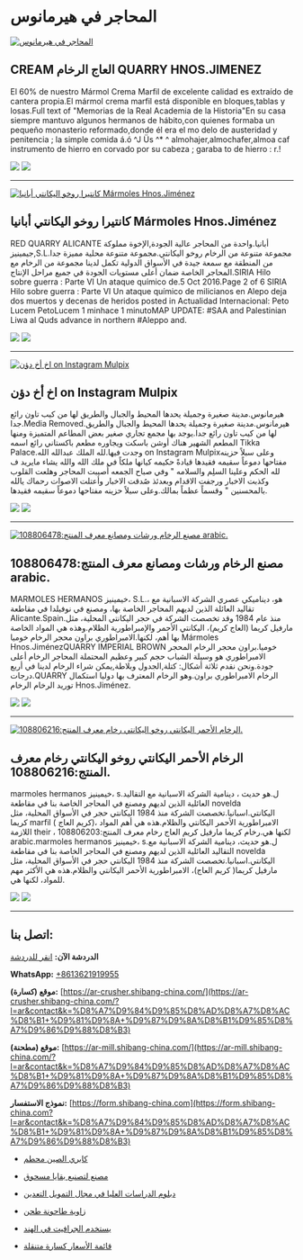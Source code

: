 # المحاجر في هيرمانوس

<a href="https://swt.shibang-china.com/?l=ar&img&k=%D8%A7%D9%84%D9%85%D8%AD%D8%A7%D8%AC%D8%B1+%D9%81%D9%8A+%D9%87%D9%8A%D8%B1%D9%85%D8%A7%D9%86%D9%88%D8%B3" target="_blank">![المحاجر في هيرمانوس](http://static.shibang-china.com/all-800x300/768.jpg)</a>

## CREAM العاج الرخام QUARRY HNOS.JIMENEZ
El 60% de nuestro Mármol Crema Marfil de excelente calidad es extraído de cantera propia.El mármol crema marfil está disponible en bloques,tablas y losas.Full text of &quot;Memorias de la Real Academia de la Historia&quot;En su casa siempre mantuvo algunos hermanos de hábito,con quienes formaba un pequeño monasterio reformado,donde él era el mo delo de austeridad y penitencia ; la simple comida á.ó ^J Üs ^* ^ almohajer,almochafer,almoa caf instrumento de hierro en corvado por su cabeza ; garaba to de hierro : r.!


<a href="https://whatsapp.shibangsoft.com/WhatsApp.php" target="_blank" title="WhatsApp">![](http://static.shibang-china.com/icon/whatsapp.png)</a> <a href="https://swt.shibang-china.com/?l=ar&icon&k=%D8%A7%D9%84%D9%85%D8%AD%D8%A7%D8%AC%D8%B1+%D9%81%D9%8A+%D9%87%D9%8A%D8%B1%D9%85%D8%A7%D9%86%D9%88%D8%B3" target="_blank">![](http://static.shibang-china.com/icon/chat-ar.png)</a>

---

<a href="https://swt.shibang-china.com/?l=ar&img&k=%D8%A7%D9%84%D9%85%D8%AD%D8%A7%D8%AC%D8%B1+%D9%81%D9%8A+%D9%87%D9%8A%D8%B1%D9%85%D8%A7%D9%86%D9%88%D8%B3" target="_blank">![كانتيرا روخو اليكانتي أبانيا Mármoles Hnos.Jiménez](http://static.shibang-china.com/all-800x300/498.jpg)</a>

## كانتيرا روخو اليكانتي أبانيا Mármoles Hnos.Jiménez
RED QUARRY ALICANTE أبانيا.واحدة من المحاجر عالية الجودة,الإخوة مملوكة جيمينيز,S.L.مجموعة متنوعة من الرخام روخو اليكانتي.مجموعة متنوعة محلية مميزة جدا من المنطقة مع سمعة جيدة في الأسواق الدولية تكمل لدينا مجموعة من الرخام مع المحاجر الخاصة ضمان أعلى مستويات الجودة في جميع مراحل الإنتاج.SIRIA Hilo sobre guerra : Parte VI Un ataque químico de.5 Oct 2016.Page 2 of 6 SIRIA Hilo sobre guerra : Parte VI Un ataque químico de milicianos en Alepo deja dos muertos y decenas de heridos posted in Actualidad Internacional: Peto Lucem PetoLucem 1 minhace 1 minutoMAP UPDATE: #SAA and Palestinian Liwa al Quds advance in northern #Aleppo and.


<a href="https://whatsapp.shibangsoft.com/WhatsApp.php" target="_blank" title="WhatsApp">![](http://static.shibang-china.com/icon/whatsapp.png)</a> <a href="https://swt.shibang-china.com/?l=ar&icon&k=%D8%A7%D9%84%D9%85%D8%AD%D8%A7%D8%AC%D8%B1+%D9%81%D9%8A+%D9%87%D9%8A%D8%B1%D9%85%D8%A7%D9%86%D9%88%D8%B3" target="_blank">![](http://static.shibang-china.com/icon/chat-ar.png)</a>

---

<a href="https://swt.shibang-china.com/?l=ar&img&k=%D8%A7%D9%84%D9%85%D8%AD%D8%A7%D8%AC%D8%B1+%D9%81%D9%8A+%D9%87%D9%8A%D8%B1%D9%85%D8%A7%D9%86%D9%88%D8%B3" target="_blank">![اخ أخ دؤن on Instagram Mulpix](http://static.shibang-china.com/all-800x300/665.jpg)</a>

## اخ أخ دؤن on Instagram Mulpix
هيرمانوس.مدينة صغيرة وجميلة يحدها المحيط والجبال والطريق لها من كيب تاون رائع جدا.Media Removed.هيرمانوس.مدينة صغيرة وجميلة يحدها المحيط والجبال والطريق لها من كيب تاون رائع جدا.يوجد بها مجمع تجاري صغير بعض المطاعم المتميزة ومنها المطعم الشهير هناك أوشن باسكت ويجاوره مطعم باكستاني رائع اسمه Tikka Palace.وجدت فيها.لله الملك عبدالله الله on Instagram Mulpixوعلى سبلاً حزينه مفتاحها دموعاً سقيمه فقيدها قيادةً حكيمه كيانها ملكاً في ملك الله والله يشاء مايريد ف لله الحكم وعلينا السلِم والسلامه &quot; وفي صباح الجمعه أُصيبت المحاجر وهلعت القلوب وكذبت الاخبار ورجفت الاقدام وبعدئذ صُدقت الاخبار وأعتلت الاصوات رحماك يالله بالمحسنين &quot; وقسماً عظماً بمالك.وعلى سبلاً حزينه مفتاحها دموعاً سقيمه فقيدها.


<a href="https://whatsapp.shibangsoft.com/WhatsApp.php" target="_blank" title="WhatsApp">![](http://static.shibang-china.com/icon/whatsapp.png)</a> <a href="https://swt.shibang-china.com/?l=ar&icon&k=%D8%A7%D9%84%D9%85%D8%AD%D8%A7%D8%AC%D8%B1+%D9%81%D9%8A+%D9%87%D9%8A%D8%B1%D9%85%D8%A7%D9%86%D9%88%D8%B3" target="_blank">![](http://static.shibang-china.com/icon/chat-ar.png)</a>

---

<a href="https://swt.shibang-china.com/?l=ar&img&k=%D8%A7%D9%84%D9%85%D8%AD%D8%A7%D8%AC%D8%B1+%D9%81%D9%8A+%D9%87%D9%8A%D8%B1%D9%85%D8%A7%D9%86%D9%88%D8%B3" target="_blank">![مصنع الرخام ورشات ومصانع معرف المنتج:108806478 arabic.](http://static.shibang-china.com/all-800x300/451.jpg)</a>

## مصنع الرخام ورشات ومصانع معرف المنتج:108806478 arabic.
MARMOLES HERMANOS خيمينيز، S.L.، هو، ديناميكي عصري الشركة الاسبانية مع تقاليد العائلة الذين لديهم المحاجر الخاصة بها، ومصنع في نوفيلدا في مقاطعة Alicante.Spain.منذ عام 1984 وقد تخصصت الشركة في حجر اليكانتي المحلية، مثل مارفيل كريما (العاج كريم)، اليكانتي الأحمر والإمبراطورية الظلام.وهذه هي المواد الخاصة بها أهم، لكنها.الامبراطوري براون محجر الرخام خوميا Mármoles Hnos.JiménezQUARRY IMPERIAL BROWN خوميا.براون محجر الرخام المحجر الامبراطوري هو وسيلة الشباب حجم كبير وعظيم المحتملة المحاجر الرخام أعلى جودة.ونحن نقدم ثلاثة أشكال: كتلة,الجدول وبلاطة,يمكن شراء الرخام لدينا في أربع درجات.QUARRY الرخام الامبراطوري براون.وهو الرخام المعترف بها دوليا استكمال توريد الرخام الرخام Hnos.Jiménez.


<a href="https://whatsapp.shibangsoft.com/WhatsApp.php" target="_blank" title="WhatsApp">![](http://static.shibang-china.com/icon/whatsapp.png)</a> <a href="https://swt.shibang-china.com/?l=ar&icon&k=%D8%A7%D9%84%D9%85%D8%AD%D8%A7%D8%AC%D8%B1+%D9%81%D9%8A+%D9%87%D9%8A%D8%B1%D9%85%D8%A7%D9%86%D9%88%D8%B3" target="_blank">![](http://static.shibang-china.com/icon/chat-ar.png)</a>

---

<a href="https://swt.shibang-china.com/?l=ar&img&k=%D8%A7%D9%84%D9%85%D8%AD%D8%A7%D8%AC%D8%B1+%D9%81%D9%8A+%D9%87%D9%8A%D8%B1%D9%85%D8%A7%D9%86%D9%88%D8%B3" target="_blank">![الرخام الأحمر اليكانتي روخو اليكانتي رخام معرف المنتج:108806216.](http://static.shibang-china.com/all-800x300/1028.jpg)</a>

## الرخام الأحمر اليكانتي روخو اليكانتي رخام معرف المنتج:108806216.
marmoles hermanos خيمينيز، s.ل.هو حديث ، دينامية الشركة الاسبانية مع التقاليد العائلية الذين لديهم ومصنع في المحاجر الخاصة بنا في مقاطعة novelda اليكانتي.اسبانيا.تخصصت الشركة منذ 1984 اليكانتي حجر في الأسواق المحلية، مثل كريما marfil ( كريم العاج)، الامبراطورية الأحمر اليكانتي والظلام.هذه هي أهم المواد اللازمة their ، لكنها هي.رخام كريما مارفيل كريم العاج رخام معرف المنتج:108806203 arabic.marmoles hermanos خيمينيز، s.ل.هو حديث، دينامية الشركة الاسبانية مع التقاليد العائلية الذين لديهم ومصنع في المحاجر الخاصة بنا في مقاطعة novelda اليكانتي.اسبانيا.تخصصت الشركة منذ 1984 اليكانتي حجر في الأسواق المحلية، مثل مارفيل كريما( كريم العاج)، الامبراطورية الأحمر اليكانتي والظلام.هذه هي الأكثر مهم للمواد، لكنها هي.


<a href="https://whatsapp.shibangsoft.com/WhatsApp.php" target="_blank" title="WhatsApp">![](http://static.shibang-china.com/icon/whatsapp.png)</a> <a href="https://swt.shibang-china.com/?l=ar&icon&k=%D8%A7%D9%84%D9%85%D8%AD%D8%A7%D8%AC%D8%B1+%D9%81%D9%8A+%D9%87%D9%8A%D8%B1%D9%85%D8%A7%D9%86%D9%88%D8%B3" target="_blank">![](http://static.shibang-china.com/icon/chat-ar.png)</a>

---
## اتصل بنا:

**الدردشة الآن:** [انقر للدردشة](https://swt.shibang-china.com?l=ar&contact&k=%D8%A7%D9%84%D9%85%D8%AD%D8%A7%D8%AC%D8%B1+%D9%81%D9%8A+%D9%87%D9%8A%D8%B1%D9%85%D8%A7%D9%86%D9%88%D8%B3)

**WhatsApp:**  [+8613621919955](https://whatsapp.shibangsoft.com/WhatsApp.php)

**موقع (كسارة):** [https://ar-crusher.shibang-china.com/](https://ar-crusher.shibang-china.com/?l=ar&contact&k=%D8%A7%D9%84%D9%85%D8%AD%D8%A7%D8%AC%D8%B1+%D9%81%D9%8A+%D9%87%D9%8A%D8%B1%D9%85%D8%A7%D9%86%D9%88%D8%B3)

**موقع (مطحنة):** [https://ar-mill.shibang-china.com/](https://ar-mill.shibang-china.com/?l=ar&contact&k=%D8%A7%D9%84%D9%85%D8%AD%D8%A7%D8%AC%D8%B1+%D9%81%D9%8A+%D9%87%D9%8A%D8%B1%D9%85%D8%A7%D9%86%D9%88%D8%B3)

**نموذج الاستفسار:** [https://form.shibang-china.com](https://form.shibang-china.com?l=ar&contact&k=%D8%A7%D9%84%D9%85%D8%AD%D8%A7%D8%AC%D8%B1+%D9%81%D9%8A+%D9%87%D9%8A%D8%B1%D9%85%D8%A7%D9%86%D9%88%D8%B3)

* [كابري الصين محطم](../27/%D9%83%D8%A7%D8%A8%D8%B1%D9%8A%20%D8%A7%D9%84%D8%B5%D9%8A%D9%86%20%D9%85%D8%AD%D8%B7%D9%85.md)

* [مصنع لتصنيع بقايا مسحوق](../29/%D9%85%D8%B5%D9%86%D8%B9%20%D9%84%D8%AA%D8%B5%D9%86%D9%8A%D8%B9%20%D8%A8%D9%82%D8%A7%D9%8A%D8%A7%20%D9%85%D8%B3%D8%AD%D9%88%D9%82.md)

* [دبلوم الدراسات العليا في مجال التمويل التعدين](../28/%D8%AF%D8%A8%D9%84%D9%88%D9%85%20%D8%A7%D9%84%D8%AF%D8%B1%D8%A7%D8%B3%D8%A7%D8%AA%20%D8%A7%D9%84%D8%B9%D9%84%D9%8A%D8%A7%20%D9%81%D9%8A%20%D9%85%D8%AC%D8%A7%D9%84%20%D8%A7%D9%84%D8%AA%D9%85%D9%88%D9%8A%D9%84%20%D8%A7%D9%84%D8%AA%D8%B9%D8%AF%D9%8A%D9%86.md)

* [زاوية طاحونة طحن](../30/%D8%B2%D8%A7%D9%88%D9%8A%D8%A9%20%D8%B7%D8%A7%D8%AD%D9%88%D9%86%D8%A9%20%D8%B7%D8%AD%D9%86.md)

* [يستخدم الجرافيت في الهند](../27/%D9%8A%D8%B3%D8%AA%D8%AE%D8%AF%D9%85%20%D8%A7%D9%84%D8%AC%D8%B1%D8%A7%D9%81%D9%8A%D8%AA%20%D9%81%D9%8A%20%D8%A7%D9%84%D9%87%D9%86%D8%AF.md)

* [قائمة الأسعار كسارة متنقلة](../29/%D9%82%D8%A7%D8%A6%D9%85%D8%A9%20%D8%A7%D9%84%D8%A3%D8%B3%D8%B9%D8%A7%D8%B1%20%D9%83%D8%B3%D8%A7%D8%B1%D8%A9%20%D9%85%D8%AA%D9%86%D9%82%D9%84%D8%A9.md)
